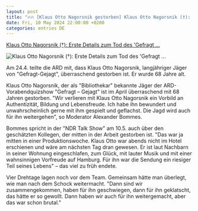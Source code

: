 ```yaml
---
layout: post
title: "🔥🔥 [Klaus Otto Nagorsnik gestorben] Klaus Otto Nagorsnik (†): Erste Details zum Tod des 'Gefragt ..."
date: Fri, 10 May 2024 22:00:00 +0200
categories: entries DE
---
```

[Klaus Otto Nagorsnik (†): Erste Details zum Tod des 'Gefragt ...](https://www.tvspielfilm.de/news/tv/klaus-otto-nagorsnik-erste-details-zum-tod-des-gefragt-gejagt-jaegers-bekannt,12519536,ApplicationArticle.html)

![Klaus Otto Nagorsnik (†): Erste Details zum Tod des 'Gefragt ...](https://a2.tvspielfilm.de/imedia/1206/12511206,2+neIEnXrdmiYDMTDo7RDcogsz+fbjllmxyBkh6lOWmsv+06sndKnUiZ9JWwISsLMR79xwC1Xv92EntjXim_+w==.jpg)

Am 24.4. teilte die ARD mit, dass Klaus Otto Nagorsnik, langjähriger Jäger von "Gefragt-Gejagt", überraschend gestorben ist. Er wurde 68 Jahre alt.

Klaus Otto Nagorsnik, der als "Bibliothekar" bekannte Jäger der ARD-Vorabendquizshow "Gefragt – Gejagt" ist im April überraschend mit 68 Jahren gestorben. "Wir verlieren mit Klaus Otto Nagorsnik ein Vorbild an Authentizität, Bildung und Lebensfreude. Ich habe ihn bewundert und unwahrscheinlich gerne mit ihm gespielt und geflachst. Die Jagd wird auch für ihn weitergehen", so Moderator Alexander Bommes.

Bommes spricht in der "NDR Talk Show" am 10.5. auch über den geschätzten Kollegen, der mitten in der Arbeit gestorben ist. "Das war ja mitten in einer Produktionswoche. Klaus Otto war abends nicht im Hotel erschienen und wäre am nächsten Tag dran gewesen. Er ist laut Nachbarn in seiner Wohnung eingeschlafen, zum Glück, mit lauter Musik und mit einer wahnsinnigen Vorfreude auf Hamburg. Für ihn war die Sendung ein riesiger Teil seines Lebens" – das viel zu früh endete.

Vier Drehtage lagen noch vor dem Team. Gemeinsam hätte man überlegt, wie man nach dem Schock weitermacht. "Dann sind wir zusammengekommen, haben für ihn geschwiegen, dann für ihn geklatscht, das hätte er so gewollt. Dann haben wir auch für ihn weitergemacht, aber das war schon brutal."

